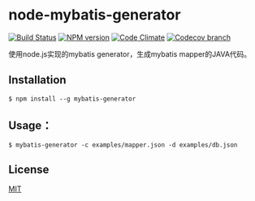 # node-mybatis-generator
  [![Build Status][travis-image]][travis-url]
  [![NPM version][npm-image]][npm-url]
  [![Code Climate][quality-image]][quality-url]
  [![Codecov branch][codecov-image]][codecov-url]

使用node.js实现的mybatis generator，生成mybatis mapper的JAVA代码。

## Installation

```shell
$ npm install --g mybatis-generator
```

## Usage：

```shell
$ mybatis-generator -c examples/mapper.json -d examples/db.json
```

## License

  [MIT](./LICENSE)

[npm-image]: https://img.shields.io/npm/v/mybatis-generator.svg?style=flat-square
[npm-url]: https://npmjs.org/package/mybatis-generator
[travis-image]: https://img.shields.io/travis/liuwill/node-mybatis-generator/master.svg?style=flat-square
[travis-url]: https://travis-ci.org/liuwill/node-mybatis-generator
[quality-image]: https://img.shields.io/codeclimate/github/liuwill/node-mybatis-generator.svg?style=flat-square
[quality-url]: https://codeclimate.com/github/liuwill/node-mybatis-generator
[appveyor-image]: https://img.shields.io/appveyor/ci/liuwill/node-mybatis-generator/master.svg?style=flat-square
[appveyor-url]: https://ci.appveyor.com/project/liuwill/node-mybatis-generator
[codecov-image]: https://img.shields.io/codecov/c/github/liuwill/node-mybatis-generator.svg?style=flat-square
[codecov-url]: https://codecov.io/gh/liuwill/node-mybatis-generator
